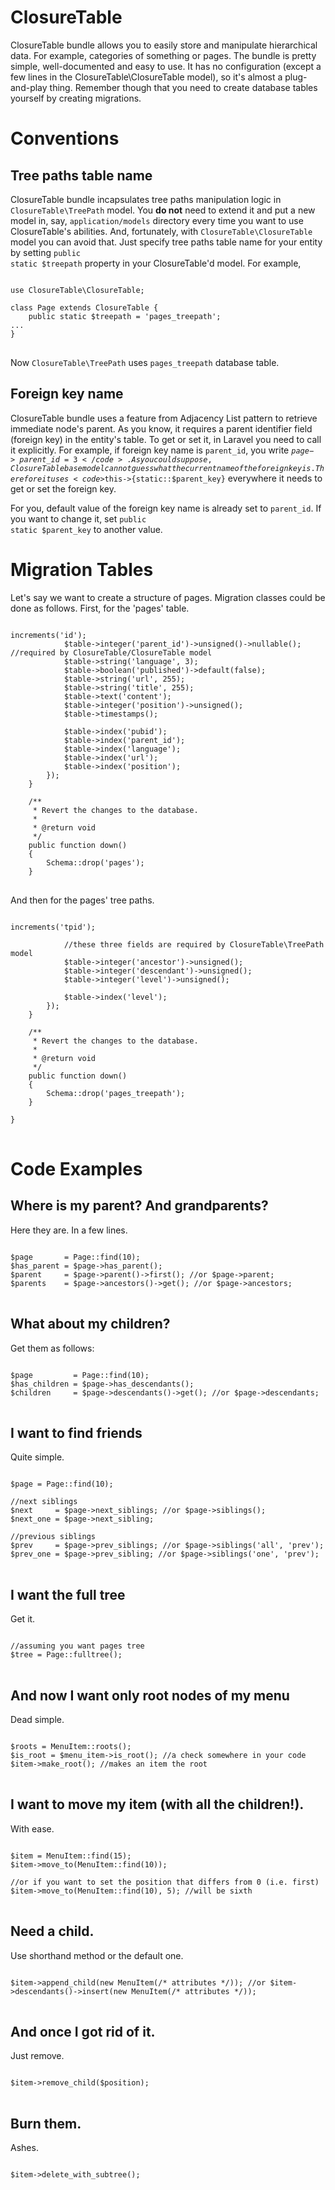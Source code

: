 # ClosureTable

ClosureTable bundle allows you to easily store and manipulate hierarchical data. For example, categories of something or pages. The bundle is pretty simple, well-documented and easy to use. It has no configuration (except a few lines in the ClosureTable\ClosureTable model), so it's almost a plug-and-play thing. Remember though that you need to create database tables yourself by creating migrations.

# Conventions
## Tree paths table name
ClosureTable bundle incapsulates tree paths manipulation logic in <code>ClosureTable\TreePath</code> model. You **do not** need to extend it and put a new model in, say, <code>application/models</code> directory every time you want to use ClosureTable's abilities. And, fortunately, with <code>ClosureTable\ClosureTable</code> model you can avoid that. Just specify tree paths table name for your entity by setting <code>public static $treepath</code> property in your ClosureTable'd model. For example,

<pre>
<code>
use ClosureTable\ClosureTable;

class Page extends ClosureTable {
    public static $treepath = 'pages_treepath';
...
}
</code>
</pre>

Now <code>ClosureTable\TreePath</code> uses <code>pages_treepath</code> database table.
 
## Foreign key name
ClosureTable bundle uses a feature from Adjacency List pattern to retrieve immediate node's parent. As you know, it requires a parent identifier field (foreign key) in the entity's table. To get or set it, in Laravel you need to call it explicitly. For example, if foreign key name is <code>parent\_id</code>, you write <code>$page->parent\_id = 3</code>. As you could suppose, ClosureTable base model cannot guess what the current name of the foreign key is. Therefore it uses <code>$this->{static::$parent\_key}</code> everywhere it needs to get or set the foreign key.

For you, default value of the foreign key name is already set to <code>parent\_id</code>. If you want to change it, set <code>public static $parent\_key</code> to another value.

# Migration Tables
Let's say we want to create a structure of pages. Migration classes could be done as follows. First, for the 'pages' table.
<pre>
<code>
<?php

class Create_Pages_Table {

    /**
	 * Make changes to the database.
	 *
	 * @return void
	 */
	public function up()
	{
		Schema::create('pages', function($table){
            $table->increments('id');
            $table->integer('parent_id')->unsigned()->nullable(); //required by ClosureTable/ClosureTable model
            $table->string('language', 3);
            $table->boolean('published')->default(false);
            $table->string('url', 255);
            $table->string('title', 255);
            $table->text('content');
            $table->integer('position')->unsigned();
            $table->timestamps();

            $table->index('pubid');
            $table->index('parent_id');
            $table->index('language');
            $table->index('url');
            $table->index('position');
        });
	}

	/**
	 * Revert the changes to the database.
	 *
	 * @return void
	 */
	public function down()
	{
		Schema::drop('pages');
	}
</code>
</pre>

And then for the pages' tree paths.
<pre>
<code>
<?php

class Create_Pages_Treepath_Table {

    /**
     * Make changes to the database.
     *
     * @return void
     */
    public function up()
    {
        Schema::create('pages_treepath', function($table){
            $table->increments('tpid');
            
            //these three fields are required by ClosureTable\TreePath model
            $table->integer('ancestor')->unsigned();
            $table->integer('descendant')->unsigned();
            $table->integer('level')->unsigned();
            
            $table->index('level');
        });
    }

    /**
     * Revert the changes to the database.
     *
     * @return void
     */
    public function down()
    {
        Schema::drop('pages_treepath');
    }

}
</code>
</pre>

# Code Examples
## Where is my parent? And grandparents?
Here they are. In a few lines.
<pre>
<code>
$page       = Page::find(10);
$has_parent = $page->has_parent(); 
$parent     = $page->parent()->first(); //or $page->parent;
$parents    = $page->ancestors()->get(); //or $page->ancestors;
</code>
</pre>

## What about my children?
Get them as follows:
<pre>
<code>
$page         = Page::find(10);
$has_children = $page->has_descendants();
$children     = $page->descendants()->get(); //or $page->descendants;
</code>
</pre>

## I want to find friends
Quite simple.
<pre>
<code>
$page = Page::find(10);

//next siblings
$next     = $page->next_siblings; //or $page->siblings();
$next_one = $page->next_sibling;

//previous siblings
$prev     = $page->prev_siblings; //or $page->siblings('all', 'prev');
$prev_one = $page->prev_sibling; //or $page->siblings('one', 'prev');
</code>
</pre>

## I want the full tree
Get it.
<pre>
<code>
//assuming you want pages tree
$tree = Page::fulltree();
</code>
</pre>

## And now I want only root nodes of my menu
Dead simple.
<pre>
<code>
$roots = MenuItem::roots();
$is_root = $menu_item->is_root(); //a check somewhere in your code
$item->make_root(); //makes an item the root
</code>
</pre>

## I want to move my item (with all the children!).
With ease.
<pre>
<code>
$item = MenuItem::find(15);
$item->move_to(MenuItem::find(10));

//or if you want to set the position that differs from 0 (i.e. first)
$item->move_to(MenuItem::find(10), 5); //will be sixth
</code>
</pre>

## Need a child.
Use shorthand method or the default one.
<pre>
<code>
$item->append_child(new MenuItem(/* attributes */)); //or $item->descendants()->insert(new MenuItem(/* attributes */));
</code>
</pre>

## And once I got rid of it.
Just remove.
<pre>
<code>
$item->remove_child($position);
</code>
</pre>

## Burn them.
Ashes.
<pre>
<code>
$item->delete_with_subtree();
</code>
</pre>
